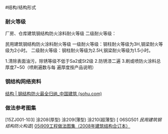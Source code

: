 
#结构/结构形式
### 耐火等级
厂房、仓库建筑钢结构防火涂料耐火等级
二级耐火等级：

民用建筑钢结构防火涂料耐火等级
一级耐火等级：钢柱耐火等级为3H,钢梁耐火等级为2小时。
二级耐火等级：钢柱耐火等级为2.5H,钢梁耐火等级为1.5小时。

1.清除表面油污，除锈等级不低于Sa2或St2级
2.防锈漆二遍
3.刷或喷防火涂料总厚度7~50（喷刷遍数与每
遍厚度按产品说明）


###   钢结构网络资料
[结构 | 钢结构防火最全归纳_中国建筑 (sohu.com)](https://www.sohu.com/a/448592742_305341)

###   做法参考图集  
[15ZJ001-103]   涂208(厚型)   涂209(薄型)    涂210(超薄型)
[ 06SG501 _民用建筑钢结构防火构造_]
[05j909工程做法图集（2008年建筑结构合订本）](http://www.csres.com/detail/206299.html)
